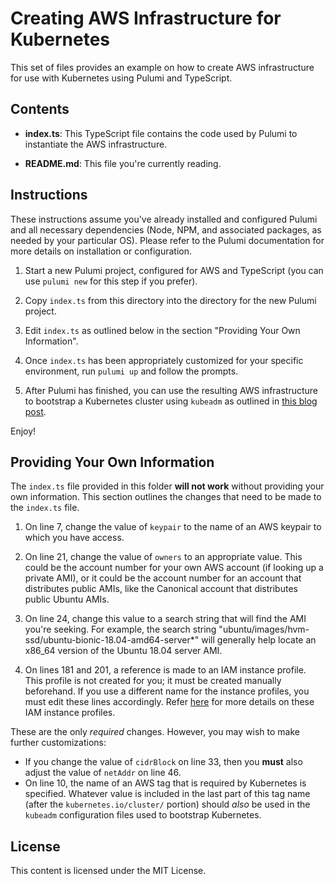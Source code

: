 # Creating AWS Infrastructure for Kubernetes

This set of files provides an example on how to create AWS infrastructure for use with Kubernetes using Pulumi and TypeScript.

## Contents

* **index.ts**: This TypeScript file contains the code used by Pulumi to instantiate the AWS infrastructure.

* **README.md**: This file you're currently reading.

## Instructions

These instructions assume you've already installed and configured Pulumi and all necessary dependencies (Node, NPM, and associated packages, as needed by your particular OS). Please refer to the Pulumi documentation for more details on installation or configuration.

1. Start a new Pulumi project, configured for AWS and TypeScript (you can use `pulumi new` for this step if you prefer).

2. Copy `index.ts` from this directory into the directory for the new Pulumi project.

3. Edit `index.ts` as outlined below in the section "Providing Your Own Information".

4. Once `index.ts` has been appropriately customized for your specific environment, run `pulumi up` and follow the prompts.

5. After Pulumi has finished, you can use the resulting AWS infrastructure to bootstrap a Kubernetes cluster using `kubeadm` as outlined in [this blog post][link-1].

Enjoy!

## Providing Your Own Information

The `index.ts` file provided in this folder **will not work** without providing your own information. This section outlines the changes that need to be made to the `index.ts` file.

1. On line 7, change the value of `keypair` to the name of an AWS keypair to which you have access.

2. On line 21, change the value of `owners` to an appropriate value. This could be the account number for your own AWS account (if looking up a private AMI), or it could be the account number for an account that distributes public AMIs, like the Canonical account that distributes public Ubuntu AMIs.

3. On line 24, change this value to a search string that will find the AMI you're seeking. For example, the search string "ubuntu/images/hvm-ssd/ubuntu-bionic-18.04-amd64-server*" will generally help locate an x86_64 version of the Ubuntu 18.04 server AMI.

4. On lines 181 and 201, a reference is made to an IAM instance profile. This profile is not created for you; it must be created manually beforehand. If you use a different name for the instance profiles, you must edit these lines accordingly. Refer [here][link-1] for more details on these IAM instance profiles.

These are the only _required_ changes. However, you may wish to make further customizations:

* If you change the value of `cidrBlock` on line 33, then you **must** also adjust the value of `netAddr` on line 46.
* On line 10, the name of an AWS tag that is required by Kubernetes is specified. Whatever value is included in the last part of this tag name (after the `kubernetes.io/cluster/` portion) should _also_ be used in the `kubeadm` configuration files used to bootstrap Kubernetes.

## License

This content is licensed under the MIT License.

[link-1]: https://blog.scottlowe.org/2019/08/14/setting-up-aws-integrated-kubernetes-115-cluster-kubeadm/
